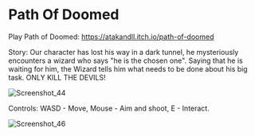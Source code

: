 # Path Of Doomed
 Play Path of Doomed: https://atakandll.itch.io/path-of-doomed

Story:
Our character has lost his way in a dark tunnel, he mysteriously encounters a wizard who says "he is the chosen one".  Saying that he is waiting for him, the Wizard tells him what needs to be done about his big task. ONLY KILL THE DEVILS!


 ![Screenshot_44](https://user-images.githubusercontent.com/130579265/235330870-0854c012-1337-4178-bd68-d465c76dbb8a.png)


Controls:
WASD - Move, 
 Mouse - Aim and shoot, 
 E - Interact.



![Screenshot_46](https://user-images.githubusercontent.com/130579265/235330880-dcb54a30-0878-4118-9036-ee849f5f2f02.png)

